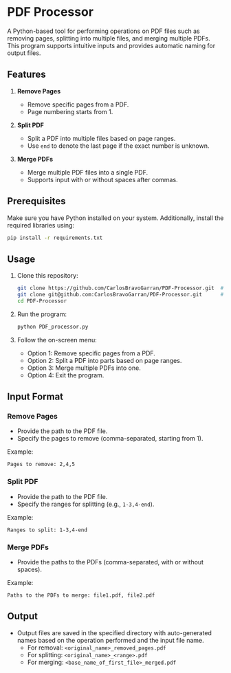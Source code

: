 # PDF Processor

A Python-based tool for performing operations on PDF files such as removing pages, splitting into multiple files, and merging multiple PDFs. This program supports intuitive inputs and provides automatic naming for output files.

## Features

1. **Remove Pages**
   - Remove specific pages from a PDF.
   - Page numbering starts from 1.

2. **Split PDF**
   - Split a PDF into multiple files based on page ranges.
   - Use `end` to denote the last page if the exact number is unknown.

3. **Merge PDFs**
   - Merge multiple PDF files into a single PDF.
   - Supports input with or without spaces after commas.

## Prerequisites

Make sure you have Python installed on your system. Additionally, install the required libraries using:

```bash
pip install -r requirements.txt
```

## Usage

1. Clone this repository:
   ```bash
   git clone https://github.com/CarlosBravoGarran/PDF-Processor.git  # HTTPS
   git clone git@github.com:CarlosBravoGarran/PDF-Processor.git      # SSH
   cd PDF-Processor
   ```

2. Run the program:
   ```bash
   python PDF_processor.py
   ```

3. Follow the on-screen menu:
   - Option 1: Remove specific pages from a PDF.
   - Option 2: Split a PDF into parts based on page ranges.
   - Option 3: Merge multiple PDFs into one.
   - Option 4: Exit the program.

## Input Format

### Remove Pages
- Provide the path to the PDF file.
- Specify the pages to remove (comma-separated, starting from 1).

Example:
```
Pages to remove: 2,4,5
```

### Split PDF
- Provide the path to the PDF file.
- Specify the ranges for splitting (e.g., `1-3,4-end`).

Example:
```
Ranges to split: 1-3,4-end
```

### Merge PDFs
- Provide the paths to the PDFs (comma-separated, with or without spaces).

Example:
```
Paths to the PDFs to merge: file1.pdf, file2.pdf
```

## Output

- Output files are saved in the specified directory with auto-generated names based on the operation performed and the input file name.
  - For removal: `<original_name>_removed_pages.pdf`
  - For splitting: `<original_name>_<range>.pdf`
  - For merging: `<base_name_of_first_file>_merged.pdf`

